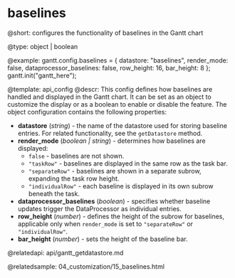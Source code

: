 baselines
=============

@short: configures the functionality of baselines in the Gantt chart

@type: object | boolean


@example:
gantt.config.baselines = {
  datastore: "baselines",
  render_mode: false,
  dataprocessor_baselines: false,
  row_height: 16,
  bar_height: 8
};
gantt.init("gantt_here");

@template: api_config
@descr:
This config defines how baselines are handled and displayed in the Gantt chart. It can be set as an object to customize the display or as a boolean to enable or disable the feature. The object configuration contains the following properties:

- **datastore** (*string*) - the name of the datastore used for storing baseline entries. For related functionality, see the `getDatastore` method.
- **render_mode** (*boolean | string*) - determines how baselines are displayed:
  - `false` - baselines are not shown.
  - `"taskRow"` - baselines are displayed in the same row as the task bar.
  - `"separateRow"` - baselines are shown in a separate subrow, expanding the task row height.
  - `"individualRow"` - each baseline is displayed in its own subrow beneath the task.
- **dataprocessor_baselines** (*boolean*) - specifies whether baseline updates trigger the DataProcessor as individual entries.
- **row_height** (*number*) - defines the height of the subrow for baselines, applicable only when `render_mode` is set to `"separateRow"` or `"individualRow"`.
- **bar_height** (*number*) - sets the height of the baseline bar.

@relatedapi:
api/gantt_getdatastore.md

@relatedsample:
04_customization/15_baselines.html